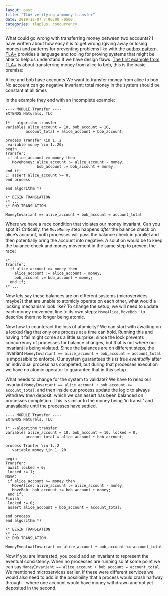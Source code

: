 ```yaml
---
layout: post
title: "TLA+ verifying a money transfer"
date: 2019-12-07 7:00:00 -0500
categories: tlaplus, concurrency
---
```


What could go wrong with transferring money between two accounts? I have written about how easy it is to get wrong (giving away or losing money) and patterns for preventing problems like with the <a href="http://klotzandrew.com/blog/dropped-messages-outbox-pattern">outbox pattern</a>. <a href="https://lamport.azurewebsites.net/tla/tla.html">TLA+</a> provides a language and tooling for proving systems that might be able to help us understand if we have design flaws. <a href="https://learntla.com/introduction/example/">The first example from TLA+</a> is about transferring money from alice to bob, this is the basic premise:

Alice and bob have accounts
We want to transfer money from alice to bob
No account can go negative
Invariant: total money in the system should be constant at all times

In the example they end with an incomplete example:


```tlaplus
---- MODULE Transfer ----
EXTENDS Naturals, TLC

(* --algorithm transfer
variables alice_account = 10, bob_account = 10,
         account_total = alice_account + bob_account;

process Transfer \in 1..2
 variable money \in 1..20;
begin
Transfer:
 if alice_account >= money then
   MoveMoney: alice_account := alice_account - money;
              bob_account := bob_account + money;
end if;
C: assert alice_account >= 0;
end process

end algorithm *)

\* BEGIN TRANSLATION
\* ...
\* END TRANSLATION

MoneyInvariant == alice_account + bob_account = account_total
```

Where we have a race condition that violates our money invariant. Can you spot it? Critically, the `MoveMoney` step happens *after* the balance check on alice’s account, both processes will pass the balance check in parallel and then potentially bring the account into negative. A solution would be to keep the balance check and money movement in the same step to prevent the race:

```tla
\* ...
Transfer:
  if alice_account >= money then
    alice_account := alice_account - money;
    bob_account := bob_account + money;
  end if;
\* ...
```

Now lets say these balances are on different systems (microservices maybe?) that are unable to atomicly operate on each other, what would a locking mechanism look like? To change the setup, we will need to update each money movement line to its own steps: `MoveAlice`, `MoveBob` - to describe them no longer being atomic.

Now how to counteract the loss of atomicity? We can start with awaiting on a locked flag that only one process at a time can hold. Running this and having it fail might come as a little surprise, since the lock prevents concurrency of processes for balance changes, but that is not where our invariant is being violated. Since the balances are on different steps, the invariant `MoneyInvariant == alice_account + bob_account = account_total` is impossible to enforce. Our system guarantees this is true *eventually* after an individual process has completed, but during that processes execution we have no atomic operator to guarantee that in this setup.

What needs to change for the system to validate? We have to relax our invariant `MoneyInvariant == alice_account + bob_account <= account_total`, and then inside our process update the logic to always withdraw *then* deposit, which we can assert has been balanced on processes completion. This is similar to the money being ‘in transit’ and unavailable until the processes have settled.

```tla
---- MODULE Transfer ----
EXTENDS Naturals, TLC

(* --algorithm transfer
variables alice_account = 10, bob_account = 10, locked = 0,
         account_total = alice_account + bob_account;

process Tranfer \in 1..2
   variable money \in 1..20

begin
Transfer:
 await locked = 0;
 locked := 1;
Move:
 if alice_account >= money then
   MoveAlice: alice_account := alice_account - money;
   MoveBob: bob_account := bob_account + money;
 end if;
Finish:
 locked := 0;
 assert alice_account + bob_account = account_total;

end process
end algorithm *)

\* BEGIN TRANSLATION
\* ...
\* END TRANSLATION

MoneyEventualInvariant == alice_account + bob_account <= account_total
```

Now if you are interested, you could add an invariant to represent the eventual consistency. When no processes are running so at some point we can say `MoneyInvariant == alice_account + bob_account = account_total`. We mentioned microservices earlier, if these were different services we would also need to add in the possibility that a process would crash halfway through - where one account would have money withdrawn and not yet deposited in the second.
